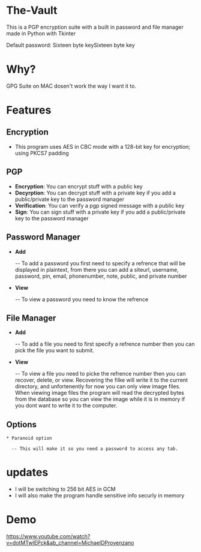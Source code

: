 # The-Vault

This is a PGP encryption suite with a built in password and file manager made in Python with Tkinter

Default password: Sixteen byte keySixteen byte key

# Why?

GPG Suite on MAC dosen't work the way I want it to.

# Features 

## Encryption

 * This program uses AES in CBC mode with a 128-bit key for encryption; using PKCS7 padding
 
## PGP
  * **Encryption**: You can encrypt stuff with a public key
  * **Decyrption**: You can decrypt stuff with a private key if you add a public/private key to the password manager
  * **Verification**: You can verify a pgp signed message with a public key
  * **Sign**: You can sign stuff with a private key if you add a public/private key to the password manager

## Password Manager
   * **Add** 
   
        -- To add a password you first need to  specify a refrence that will be displayed in plaintext, from there you can add a siteurl, username, password, pin, email, phonenumber, note, public, and private number
        
   * **View**
   
        -- To view a password you need to know the refrence

## File Manager
   * **Add**
   
       -- To add a file you need to first specify a refrence number then you can pick the file you want to submit.
       
   * **View** 
   
      -- To view a file you need to picke the refrence number then you can recover, delete, or view.  Recovering the filke will write it to the current directory, and unfortenently for now you can only view image files. When viewing image files the program will read the decrypted bytes from the database so you can view the image while it is in memory if you dont want to write it to the computer.


## Options
    * Paranoid option
    
      -- This will make it so you need a password to access any tab.

# updates
 * I will be switching to 256 bit AES in GCM
 * I will also make the program handle sensitive info securly in memory   



# Demo 

https://www.youtube.com/watch?v=dotMTwIEPck&ab_channel=MichaelDProvenzano
